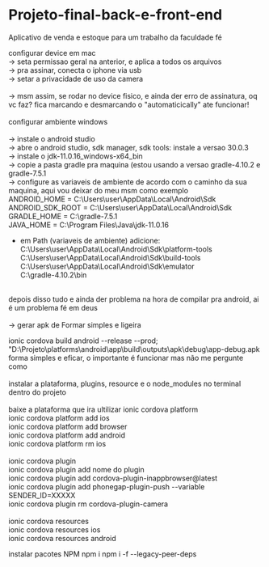 # Projeto-final-back-e-front-end
Aplicativo de venda e estoque para um trabalho da faculdade fé 

configurar device em mac<br>
 -> seta permissao geral na anterior, e aplica a todos os arquivos <br>
 -> pra assinar, conecta o iphone via usb <br>
 -> setar a privacidade de uso da camera <br>
<br>
 -> msm assim, se rodar no device fisico, e ainda der erro de assinatura, oq vc faz? fica marcando e desmarcando o "automaticically" ate funcionar! <br>
<br>
configurar ambiente windows<br>
<br>
-> instale o android studio <br>
-> abre o android studio, sdk manager, sdk tools: instale a versao 30.0.3 <br>
-> instale o jdk-11.0.16_windows-x64_bin <br>
-> copie a pasta gradle pra maquina (estou usando a versao gradle-4.10.2 e gradle-7.5.1 <br>
-> configure as variaveis de ambiente de acordo com o caminho da sua maquina, aqui vou deixar do meu msm como exemplo <br>
ANDROID_HOME = C:\Users\user\AppData\Local\Android\Sdk <br>
ANDROID_SDK_ROOT = C:\Users\user\AppData\Local\Android\Sdk <br>
GRADLE_HOME = C:\gradle-7.5.1 <br>
JAVA_HOME = C:\Program Files\Java\jdk-11.0.16 <br>

- em Path (variaveis de ambiente) adicione: <br>
C:\Users\user\AppData\Local\Android\Sdk\platform-tools <br>
C:\Users\user\AppData\Local\Android\Sdk\build-tools <br>
C:\Users\user\AppData\Local\Android\Sdk\emulator <br>
C:\gradle-4.10.2\bin <br>
<br>
depois disso tudo e ainda der problema na hora de compilar pra android, ai é um problema fé em deus <br>
<br>
-> gerar apk de Formar simples e ligeira  <br>

ionic cordova build android --release --prod; <br>
"D:\Projeto\platforms\android\app\build\outputs\apk\debug\app-debug.apk <br>
forma simples e eficar, o importante é funcionar mas não me pergunte como  <br>
<br>
instalar a plataforma, plugins, resource e o node_modules no terminal dentro do projeto <br>
<br> 
baixe a plataforma que ira ultilizar
ionic cordova platform <br>
ionic cordova platform add ios <br>
ionic cordova platform add browser <br>
ionic cordova platform add android <br>
ionic cordova platform rm ios <br>
<br>
ionic cordova plugin <br>
ionic cordova plugin add nome do plugin <br> 
ionic cordova plugin add cordova-plugin-inappbrowser@latest <br>
ionic cordova plugin add phonegap-plugin-push --variable SENDER_ID=XXXXX <br>
ionic cordova plugin rm cordova-plugin-camera <br>
<br>
ionic cordova resources <br> 
ionic cordova resources ios <br>
ionic cordova resources android <br>

instalar pacotes NPM
npm i
npm i -f --legacy-peer-deps


